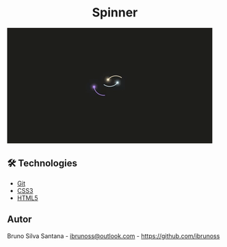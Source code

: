 # <div align="center">Spinner</div>

<div>
  <img src="./screenshots.gif" />

<h2>🛠️ Technologies</h2>

  <ul>
    <li><a href="https://git-scm.com/">Git</a></li>
    <li><a href="https://www.w3schools.com/css/">CSS3</a></li>
    <li><a href="https://www.w3schools.com/html/">HTML5</a></li>
  </ul>
</div>

## Autor

Bruno Silva Santana - <ibrunoss@outlook.com> - <https://github.com/ibrunoss>
